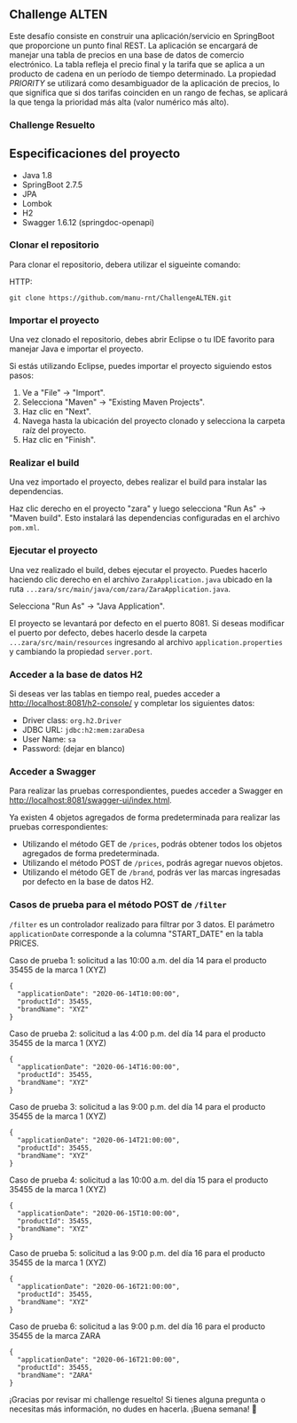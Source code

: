 ## Challenge ALTEN

Este desafío consiste en construir una aplicación/servicio en SpringBoot que proporcione un punto final REST. La aplicación se encargará de manejar una tabla de precios en una base de datos de comercio electrónico. La tabla refleja el precio final y la tarifa que se aplica a un producto de cadena en un período de tiempo determinado. La propiedad *PRIORITY* se utilizará como desambiguador de la aplicación de precios, lo que significa que si dos tarifas coinciden en un rango de fechas, se aplicará la que tenga la prioridad más alta (valor numérico más alto).

### Challenge Resuelto
## Especificaciones del proyecto

- Java 1.8
- SpringBoot 2.7.5
- JPA
- Lombok
- H2
- Swagger 1.6.12 (springdoc-openapi)

### Clonar el repositorio

Para clonar el repositorio, debera utilizar el sigueinte comando:

HTTP:
```
git clone https://github.com/manu-rnt/ChallengeALTEN.git
```

### Importar el proyecto

Una vez clonado el repositorio, debes abrir Eclipse o tu IDE favorito para manejar Java e importar el proyecto.

Si estás utilizando Eclipse, puedes importar el proyecto siguiendo estos pasos:

1. Ve a "File" -> "Import".
2. Selecciona "Maven" -> "Existing Maven Projects".
3. Haz clic en "Next".
4. Navega hasta la ubicación del proyecto clonado y selecciona la carpeta raíz del proyecto.
5. Haz clic en "Finish".

### Realizar el build

Una vez importado el proyecto, debes realizar el build para instalar las dependencias.

Haz clic derecho en el proyecto "zara" y luego selecciona "Run As" -> "Maven build". Esto instalará las dependencias configuradas en el archivo `pom.xml`.

### Ejecutar el proyecto

Una vez realizado el build, debes ejecutar el proyecto. Puedes hacerlo haciendo clic derecho en el archivo `ZaraApplication.java` ubicado en la ruta `...zara/src/main/java/com/zara/ZaraApplication.java`.

Selecciona "Run As" -> "Java Application".

El proyecto se levantará por defecto en el puerto 8081. Si deseas modificar el puerto por defecto, debes hacerlo desde la carpeta `...zara/src/main/resources` ingresando al archivo `application.properties` y cambiando la propiedad `server.port`.

### Acceder a la base de datos H2

Si deseas ver las tablas en tiempo real, puedes acceder a [http://localhost:8081/h2-console/](http://localhost:8081/h2-console/) y completar los siguientes datos:

- Driver class: `org.h2.Driver`
- JDBC URL: `jdbc:h2:mem:zaraDesa`
- User Name: `sa`
- Password: (dejar en blanco)

### Acceder a Swagger

Para realizar las pruebas correspondientes, puedes acceder a Swagger en [http://localhost:8081/swagger-ui/index.html](http://localhost:8081/swagger-ui/index.html).

Ya existen 4 objetos agregados de forma predeterminada para realizar las pruebas correspondientes:

- Utilizando el método GET de `/prices`, podrás obtener todos los objetos agregados de forma predeterminada.
- Utilizando el método POST de `/prices`, podrás agregar nuevos objetos.
- Utilizando el método GET de `/brand`, podrás ver las marcas ingresadas por defecto en la base de datos H2.

### Casos de prueba para el método POST de `/filter`

`/filter` es un controlador realizado para filtrar por 3 datos. El parámetro `applicationDate` corresponde a la columna "START_DATE" en la tabla PRICES.

Caso de prueba 1: solicitud a las 10:00 a.m. del día 14 para el producto 35455 de la marca 1 (XYZ)
```
{
  "applicationDate": "2020-06-14T10:00:00",
  "productId": 35455,
  "brandName": "XYZ"
}
```

Caso de prueba 2: solicitud a las 4:00 p.m. del día 14 para el producto 35455 de la marca 1 (XYZ)
```
{
  "applicationDate": "2020-06-14T16:00:00",
  "productId": 35455,
  "brandName": "XYZ"
}
```

Caso de prueba 3: solicitud a las 9:00 p.m. del día 14 para el producto 35455 de la marca 1 (XYZ)
```
{
  "applicationDate": "2020-06-14T21:00:00",
  "productId": 35455,
  "brandName": "XYZ"
}
```

Caso de prueba 4: solicitud a las 10:00 a.m. del día 15 para el producto 35455 de la marca 1 (XYZ)
```
{
  "applicationDate": "2020-06-15T10:00:00",
  "productId": 35455,
  "brandName": "XYZ"
}
```

Caso de prueba 5: solicitud a las 9:00 p.m. del día 16 para el producto 35455 de la marca 1 (XYZ)
```
{
  "applicationDate": "2020-06-16T21:00:00",
  "productId": 35455,
  "brandName": "XYZ"
}
```

Caso de prueba 6: solicitud a las 9:00 p.m. del día 16 para el producto 35455 de la marca ZARA
```
{
  "applicationDate": "2020-06-16T21:00:00",
  "productId": 35455,
  "brandName": "ZARA"
}
```
¡Gracias por revisar mi challenge resuelto! Si tienes alguna pregunta o necesitas más información, no dudes en hacerla. ¡Buena semana! 🚀
